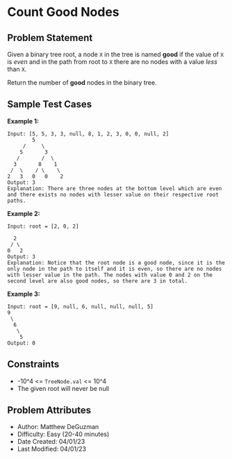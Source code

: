 # Count Good Nodes

## Problem Statement

Given a binary tree root, a node `X` in the tree is named **good** if the value of `X` is *even* and in the path from root to `X` there are no nodes with a value *less* than `X`.

Return the number of **good** nodes in the binary tree.

## Sample Test Cases

**Example 1:**

```text
Input: [5, 5, 3, 3, null, 8, 1, 2, 3, 0, 0, null, 2]
        5
     /     \
    5       3
   /       /  \
  3       8    1
 /  \    / \    \
2   3   0   0    2
Output: 3
Explanation: There are three nodes at the bottom level which are even and there exists no nodes with lesser value on their respective root paths.
```

**Example 2:**

```text
Input: root = [2, 0, 2]

  2
 / \
0   2
Output: 3
Explanation: Notice that the root node is a good node, since it is the only node in the path to itself and it is even, so there are no nodes with lesser value in the path. The nodes with value 0 and 2 on the second level are also good nodes, so there are 3 in total.
```

**Example 3:**

```text
Input: root = [9, null, 6, null, null, null, 5]
9
 \
  6
   \
    5
Output: 0
```

## Constraints

- -10^4 <= `TreeNode.val` <= 10^4
- The given root will never be null

## Problem Attributes

- Author: Matthew DeGuzman
- Difficulty: Easy (20-40 minutes)
- Date Created: 04/01/23
- Last Modified: 04/01/23

